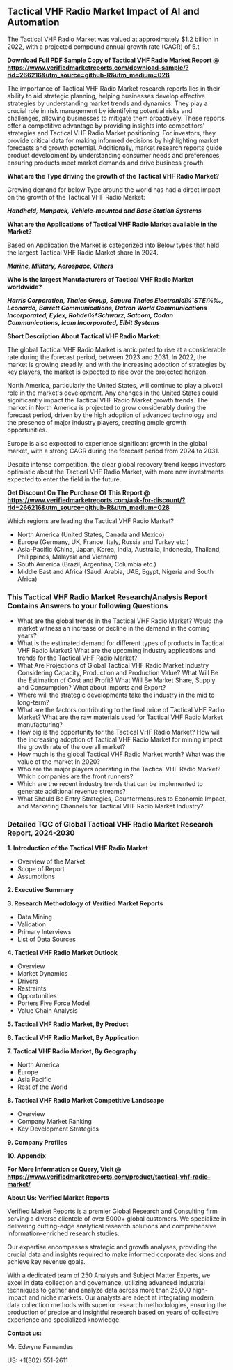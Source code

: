 <h2>Tactical VHF Radio Market Impact of AI and Automation</h2><p>The Tactical VHF Radio Market was valued at approximately $1.2 billion in 2022, with a projected compound annual growth rate (CAGR) of 5.t</p><p id="" class=""><strong>Download Full PDF Sample Copy of Tactical VHF Radio Market Report @ <a href="https://www.verifiedmarketreports.com/download-sample/?rid=266216&utm_source=github-R&utm_medium=028" target="_blank">https://www.verifiedmarketreports.com/download-sample/?rid=266216&utm_source=github-R&utm_medium=028</a></strong></p><p>The importance of&nbsp;Tactical VHF Radio Market research reports lies in their ability to aid strategic planning, helping businesses develop effective strategies by understanding market trends and dynamics. They play a crucial role in risk management by identifying potential risks and challenges, allowing businesses to mitigate them proactively. These reports offer a competitive advantage by providing insights into competitors' strategies and Tactical VHF Radio Market positioning. For investors, they provide critical data for making informed decisions by highlighting market forecasts and growth potential. Additionally, market research reports guide product development by understanding consumer needs and preferences, ensuring products meet market demands and drive business growth.</p><p><strong>What are the&nbsp;Type driving the growth of the Tactical VHF Radio Market?</strong></p><p id="" class="">Growing demand for below Type around the world has had a direct impact on the growth of the Tactical VHF Radio Market:</p><em><strong>Handheld, Manpack, Vehicle-mounted and Base Station Systems</strong></em></p><strong>What are the&nbsp;Applications&nbsp;of Tactical VHF Radio Market available in the Market?</strong></p><p id="" class="">Based on Application the Market is categorized into Below types that held the largest Tactical VHF Radio Market share In 2024.</p><em><strong>Marine, Military, Aerospace, Others</strong></em></p><strong>Who is the largest Manufacturers of Tactical VHF Radio Market worldwide?</strong></p><p><em><strong>Harris Corporation, Thales Group, Sapura Thales Electronicï¼ˆSTEï¼‰, Leonardo, Barrett Communications, Datron World Communications Incorporated, Eylex, Rohdeï¼†Schwarz, Satcom, Codan Communications, Icom Incorporated, Elbit Systems</strong></em></p><p id="" class=""><strong>Short Description About Tactical VHF Radio Market:</strong></p><p>The global Tactical VHF Radio Market is anticipated to rise at a considerable rate during the forecast period, between 2023 and 2031. In 2022, the market is growing steadily, and with the increasing adoption of strategies by key players, the market is expected to rise over the projected horizon.</p><p>North America, particularly the United States, will continue to play a pivotal role in the market's development. Any changes in the United States could significantly impact the Tactical VHF Radio Market growth trends. The market in North America is projected to grow considerably during the forecast period, driven by the high adoption of advanced technology and the presence of major industry players, creating ample growth opportunities.</p><p>Europe is also expected to experience significant growth in the global market, with a strong CAGR during the forecast period from 2024 to 2031.</p><p>Despite intense competition, the clear global recovery trend keeps investors optimistic about the Tactical VHF Radio Market, with more new investments expected to enter the field in the future.</p><p id="" class=""><strong>Get Discount On The Purchase Of This Report @ <a href="https://www.verifiedmarketreports.com/ask-for-discount/?rid=266216&utm_source=github-R&utm_medium=028" target="_blank">https://www.verifiedmarketreports.com/ask-for-discount/?rid=266216&utm_source=github-R&utm_medium=028</a></strong></p>Which regions are leading the Tactical VHF Radio Market?</p><ul><li>North America (United States, Canada and Mexico)</li><li>Europe (Germany, UK, France, Italy, Russia and Turkey etc.)</li><li>Asia-Pacific (China, Japan, Korea, India, Australia, Indonesia, Thailand, Philippines, Malaysia and Vietnam)</li><li>South America (Brazil, Argentina, Columbia etc.)</li><li>Middle East and Africa (Saudi Arabia, UAE, Egypt, Nigeria and South Africa)</li></ul><h3 id="" class="">This Tactical VHF Radio Market Research/Analysis Report Contains Answers to your following Questions</h3><ul><li>What are the global trends in the Tactical VHF Radio Market? Would the market witness an increase or decline in the demand in the coming years?</li><li>What is the estimated demand for different types of products in Tactical VHF Radio Market? What are the upcoming industry applications and trends for the Tactical VHF Radio Market?</li><li>What Are Projections of Global Tactical VHF Radio Market Industry Considering Capacity, Production and Production Value? What Will Be the Estimation of Cost and Profit? What Will Be Market Share, Supply and Consumption? What about imports and Export?</li><li>Where will the strategic developments take the industry in the mid to long-term?</li><li>What are the factors contributing to the final price of Tactical VHF Radio Market? What are the raw materials used for Tactical VHF Radio Market manufacturing?</li><li>How big is the opportunity for the Tactical VHF Radio Market? How will the increasing adoption of Tactical VHF Radio Market for mining impact the growth rate of the overall market?</li><li>How much is the global Tactical VHF Radio Market worth? What was the value of the market In 2020?</li><li>Who are the major players operating in the Tactical VHF Radio Market? Which companies are the front runners?</li><li>Which are the recent industry trends that can be implemented to generate additional revenue streams?</li><li>What Should Be Entry Strategies, Countermeasures to Economic Impact, and Marketing Channels for Tactical VHF Radio Market Industry?</li></ul><h3 id="" class="">Detailed TOC of Global Tactical VHF Radio Market Research Report, 2024-2030</h3><p id="" class=""><strong>1. Introduction of the Tactical VHF Radio Market</strong></p><ul><li>Overview of the Market</li><li>Scope of Report</li><li>Assumptions</li></ul><p id="" class=""><strong>2. Executive Summary</strong></p><p id="" class=""><strong>3. Research Methodology of Verified Market Reports</strong></p><ul><li>Data Mining</li><li>Validation</li><li>Primary Interviews</li><li>List of Data Sources</li></ul><p id="" class=""><strong>4. Tactical VHF Radio Market Outlook</strong></p><ul><li>Overview</li><li>Market Dynamics</li><li>Drivers</li><li>Restraints</li><li>Opportunities</li><li>Porters Five Force Model</li><li>Value Chain Analysis</li></ul><p id="" class=""><strong>5. Tactical VHF Radio Market, By Product</strong></p><p id="" class=""><strong>6. Tactical VHF Radio Market, By Application</strong></p><p id="" class=""><strong>7. Tactical VHF Radio Market, By Geography</strong></p><ul><li>North America</li><li>Europe</li><li>Asia Pacific</li><li>Rest of the World</li></ul><p id="" class=""><strong>8. Tactical VHF Radio Market Competitive Landscape</strong></p><ul><li>Overview</li><li>Company Market Ranking</li><li>Key Development Strategies</li></ul><p id="" class=""><strong>9. Company Profiles</strong></p><p id="" class=""><strong>10. Appendix</strong></p><p id="" class=""><strong>For More Information or Query, Visit @ <a href="https://www.verifiedmarketreports.com/product/tactical-vhf-radio-market/" target="_blank">https://www.verifiedmarketreports.com/product/tactical-vhf-radio-market/</a></strong></p><p id="" class=""><strong>About Us: Verified Market Reports</strong></p><p id="" class="">Verified Market Reports is a premier Global Research and Consulting firm serving a diverse clientele of over 5000+ global customers. We specialize in delivering cutting-edge analytical research solutions and comprehensive information-enriched research studies.</p><p id="" class="">Our expertise encompasses strategic and growth analyses, providing the crucial data and insights required to make informed corporate decisions and achieve key revenue goals.</p><p id="" class="">With a dedicated team of 250 Analysts and Subject Matter Experts, we excel in data collection and governance, utilizing advanced industrial techniques to gather and analyze data across more than 25,000 high-impact and niche markets. Our analysts are adept at integrating modern data collection methods with superior research methodologies, ensuring the production of precise and insightful research based on years of collective experience and specialized knowledge.</p><p id="" class=""><strong>Contact us:</strong></p><p id="" class="">Mr. Edwyne Fernandes</p><p id="" class="">US: +1(302) 551-2611</p>